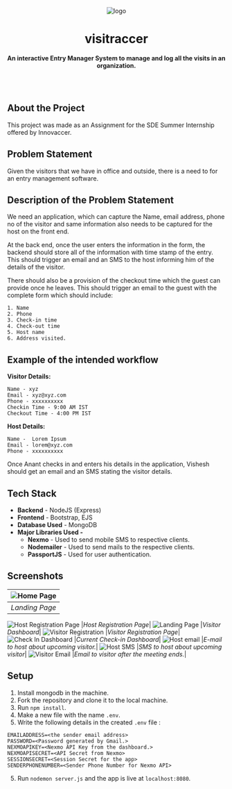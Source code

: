 <div align="center">
	<img  src="./public/screenshots/banner.png" alt="logo">
	<h1><b>visitraccer</b></h1>
	<p><b>An interactive Entry Manager System to manage and log all the visits in an organization.</b></p>
	</br>
	</br>
</div>

## About the Project

This project was made as an Assignment for the SDE Summer Internship offered by Innovaccer.

## Problem Statement

Given the visitors that we have in office and outside, there is a need to for an entry management software.

## Description of the Problem Statement

We need an application, which can capture the Name, email address, phone no of the visitor and same information also needs to be captured for the host on the front end.

At the back end, once the user enters the information in the form, the backend should store all of the information with time stamp of the entry. This should trigger an email and an SMS to the host informing him of the details of the visitor.

There should also be a provision of the checkout time which the guest can provide once he leaves. This should trigger an email to the guest with the complete form which should include:

```
1. Name
2. Phone
3. Check-in time
4. Check-out time
5. Host name
6. Address visited.
```

## Example of the intended workflow

**Visitor Details:**

```
Name - xyz
Email - xyz@xyz.com
Phone - xxxxxxxxxx
Checkin Time - 9:00 AM IST
Checkout Time - 4:00 PM IST
```

**Host Details:**

```
Name -  Lorem Ipsum
Email - lorem@xyz.com
Phone - xxxxxxxxxx
```

Once Anant checks in and enters his details in the application, Vishesh should get an email and an SMS stating the visitor details.

## Tech Stack

- **Backend** - NodeJS (Express)
- **Frontend** - Bootstrap, EJS
- **Database Used** - MongoDB
- **Major Libraries Used -**
  - **Nexmo** - Used to send mobile SMS to respective clients.
  - **Nodemailer** - Used to send mails to the respective clients.
  - **PassportJS** - Used for user authentication.

## Screenshots

|![Home Page](./public/screenshots/index.png)|
|:-------:|
|*Landing Page*|
![Host Registration Page](./public/screenshots/hostregistration.png)
|*Host Registration Page*|
![Landing Page](./public/screenshots/visitordashboard.png)
|*Visitor Dashboard*|
![Visitor Registration](./public/screenshots/visitorregistration.png)
|*Visitor Registration Page*|
![Check In Dashboard](./public/screenshots/checkindashboard.png)
|*Current Check-in Dashboard*|
![Host email](./public/screenshots/hostemail.png)
|*E-mail to host about upcoming visitor.*|
![Host SMS](./public/screenshots/hostsms.jpg)
|*SMS to host about upcoming visitor*|
![Visitor Email](./public/screenshots/visitoremail.jpg)
|*Email to visitor after the meeting ends.*|

## Setup

1. Install mongodb in the machine.
2. Fork the repository and clone it to the local machine.
3. Run `npm install`.
4. Make a new file with the name `.env`.
5. Write the following details in the created `.env` file :

```
EMAILADDRESS=<the sender email address>
PASSWORD=<Password generated by Gmail.>
NEXMOAPIKEY=<Nexmo API Key from the dashboard.>
NEXMOAPISECRET=<API Secret from Nexmo>
SESSIONSECRET=<Session Secret for the app>
SENDERPHONENUMBER=<Sender Phone Number for Nexmo API>
```

5. Run `nodemon server.js` and the app is live at `localhost:8080`.
